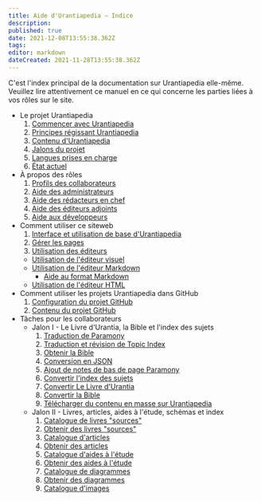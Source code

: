 ```yaml
---
title: Aide d'Urantiapedia — Indice
description: 
published: true
date: 2021-12-08T13:55:38.362Z
tags: 
editor: markdown
dateCreated: 2021-11-28T13:55:38.362Z
---
```


C'est l'index principal de la documentation sur Urantiapedia elle-même. Veuillez lire attentivement ce manuel en ce qui concerne les parties liées à vos rôles sur le site.

- Le projet Urantiapedia
  1. [Commencer avec Urantiapedia](/fr/help/start)
  2. [Principes régissant Urantiapedia](/fr/help/principles)
  3. [Contenu d'Urantiapedia](/fr/help/content)
  4. [Jalons du projet](/fr/help/phases)
  5. [Langues prises en charge](/fr/help/languages)
  6. [État actuel](/fr/help/status)
- À propos des rôles
  1. [Profils des collaborateurs](/fr/help/roles)
  2. [Aide des administrateurs](/fr/help/admin)
  3. [Aide des rédacteurs en chef](/fr/help/github)
  4. [Aide des éditeurs adjoints](/fr/help/github_assistant)
  5. [Aide aux développeurs](/fr/help/devs)
- Comment utiliser ce siteweb
  1. [Interface et utilisation de base d'Urantiapedia](/fr/help/web_basics)
  2. [Gérer les pages](/fr/help/web_pages)
  3. [Utilisation des éditeurs](/fr/help/web_editors)
    - [Utilisation de l'éditeur visuel](/fr/help/web_visual_editor)
    - [Utilisation de l'éditeur Markdown](/fr/help/web_markdown_editor)
      - [Aide au format Markdown](/fr/help/markdown)
    - [Utilisation de l'éditeur HTML](/fr/help/web_html_editor)
- Comment utiliser les projets Urantiapedia dans GitHub
  1. [Configuration du projet GitHub](/fr/help/github_setting)
  2. [Contenu du projet GitHub](/fr/help/github_content)
- Tâches pour les collaborateurs
  - Jalon I - Le Livre d'Urantia, la Bible et l'index des sujets
    1. [Traduction de Paramony](/fr/help/github_paramony)
    2. [Traduction et révision de Topic Index](/fr/help/github_topicindex)
    3. [Obtenir la Bible](/fr/help/github_bible)
    4. [Conversion en JSON](/fr/help/github_book_json)
    5. [Ajout de notes de bas de page Paramony](/fr/help/github_footnotes)
    6. [Convertir l'index des sujets](/fr/help/github_topicindex_to_wiki)
    7. [Convertir Le Livre d'Urantia](/fr/help/github_book_to_wiki)
    8. [Convertir la Bible](/fr/help/github_bible_to_wiki)
    9. [Télécharger du contenu en masse sur Urantiapedia](/fr/help/github_upload)
  - Jalon II - Livres, articles, aides à l'étude, schémas et index
    1. [Catalogue de livres "sources"](/fr/help/github_sourcebooks_catalog)
    2. [Obtenir des livres "sources"](/fr/help/github_sourcebooks_markdown)
    3. [Catalogue d'articles](/fr/help/github_articles_catalog)
    4. [Obtenir des articles](/fr/help/github_articles_markdown)
    5. [Catalogue d'aides à l'étude](/fr/help/github_studyaids_catalog)
    6. [Obtenir des aides à l'étude](/fr/help/github_studyaids_markdown)
    7. [Catalogue de diagrammes](/fr/help/github_diagrams_catalog)
    8. [Obtenir des diagrammes](/fr/help/github_diagrams_svg)
    9. [Catalogue d'images](/fr/help/github_images_catalog)